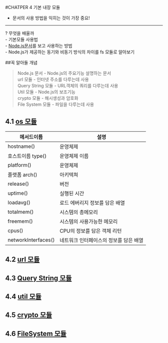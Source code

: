 #CHATPER 4 기본 내장 모듈

-	문서의 사용 방법을 익히는 것이 가장 중요!

---

? 무엇을 배울까 <br> - 기본모듈 사용법 <br> - [Node.js문서](https://nodejs.org/dist/latest-v4.x/docs/api/)를 보고 사용하는 방법 <br> - Node.js가 제공하는 동기와 비동기 방식의 차이를 fs 모듈로 알아보기

##꼭 알아둘 개념

> Node.js 문서 - Node.js의 주요기능 설명하는 문서 <br> url 모듈 - 인터넷 주소를 다루는데 사용<br> Query String 모듈 - URL객체의 쿼리를 다루는데 사용<br> Util 모듈 - Node.js의 보조기능 <br> crypto 모듈 - 해시생성과 암호화<br> File System 모듈 - 파일을 다루는데 사용<br>

## 4.1 [os 모듈]( https://nodejs.org/dist/latest-v4.x/docs/api/os.html)

 |메서드이름|설명| 
 |--|--| 
 |hostname()|운영체제| 
 |호스트이름 type()|운영체제 이름|
 |platform()|운영체제| 
 |플랫폼 arch()|아키텍쳐| 
 |release()|버전| 
 |uptime()|실행된 시간| 
 |loadavg()|로드 에버리지 정보를 담은 배열| 
 |totalmem()|시스템의 총메모리| 
 |freemem()|시스템의 사용가능한 메모리| 
 |cpus()|CPU의 정보를 담은 객체 리턴| 
 |networkInterfaces()|네트워크 인터페이스의 정보를 담은 배열|


## 4.2 [url 모듈](https://nodejs.org/dist/latest-v4.x/docs/api/url.html)

## 4.3 [Query String 모듈](https://nodejs.org/dist/latest-v4.x/docs/api/querystring.html)

## 4.4 [util 모듈](https://nodejs.org/dist/latest-v4.x/docs/api/util.html)

## 4.5 [crypto 모듈](https://nodejs.org/dist/latest-v4.x/docs/api/crypto.html)

## 4.6 [FileSystem 모듈](https://nodejs.org/dist/latest-v4.x/docs/api/fs.html)
